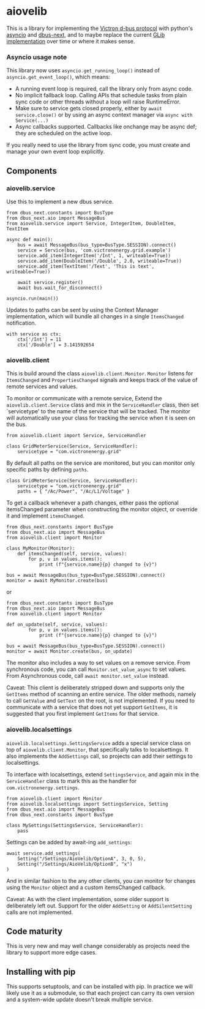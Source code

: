 # aiovelib

This is a library for implementing the [Victron d-bus protocol][1] with
python's [asyncio][2] and [dbus-next][3], and to maybe replace the current
[GLib implementation][4] over time or where it makes sense.

### Asyncio usage note

This library now uses `asyncio.get_running_loop()` instead of
`asyncio.get_event_loop()`, which means:

- A running event loop is required, call the library only from async code.
- No implicit fallback loop. Calling APIs that schedule tasks from plain sync
  code or other threads without a loop will raise RuntimeError.
- Make sure to service gets closed properly, either by `await service.close()`
  or by using an async context manager via `async with Service(...)`
- Async callbacks supported. Callbacks like onchange may be async def; they
  are scheduled on the active loop.

If you really need to use the library from sync code, you must create and
manage your own event loop explicitly.

## Components

### aiovelib.service

Use this to implement a new dbus service.

```
from dbus_next.constants import BusType
from dbus_next.aio import MessageBus
from aiovelib.service import Service, IntegerItem, DoubleItem, TextItem

async def main():
	bus = await MessageBus(bus_type=BusType.SESSION).connect()
	service = Service(bus, 'com.victronenergy.grid.example')
	service.add_item(IntegerItem('/Int', 1, writeable=True))
	service.add_item(DoubleItem('/Double', 2.0, writeable=True))
	service.add_item(TextItem('/Text', 'This is text', writeable=True))

	await service.register()
	await bus.wait_for_disconnect()

asyncio.run(main())

```

Updates to paths can be sent by using the Context Manager implementation,
which will bundle all changes in a single `ItemsChanged` notification.

```
with service as ctx:
	ctx['/Int'] = 11
	ctx['/Double'] = 3.141592654
```

### aiovelib.client

This is build around the class `aiovelib.client.Monitor`. `Monitor` listens
for `ItemsChanged` and `PropertiesChanged` signals and keeps track of the
value of remote services and values.

To monitor or communicate with a remote service, Extend the
`aiovelib.client.Service` class and mix in the `ServiceHandler` class, then set
`servicetype' to the name of the service that will be tracked. The monitor will
automatically use your class for tracking the service when it is seen on the
bus.

```
from aiovelib.client import Service, ServiceHandler

class GridMeterService(Service, ServiceHandler):
	servicetype = "com.victronenergy.grid"
```

By default all paths on the service are monitored, but you can monitor
only specific paths by defining `paths`.

```
class GridMeterService(Service, ServiceHandler):
	servicetype = "com.victronenergy.grid"
	paths = { "/Ac/Power", "/Ac/L1/Voltage" }
```

To get a callback whenever a path changes, either pass the optional
itemsChanged parameter when constructing the monitor object, or override it and
implement `itemsChanged`.

```
from dbus_next.constants import BusType
from dbus_next.aio import MessageBus
from aiovelib.client import Monitor

class MyMonitor(Monitor):
	def itemsChanged(self, service, values):
		for p, v in values.items():
			print (f"{service.name}{p} changed to {v}")

bus = await MessageBus(bus_type=BusType.SESSION).connect()
monitor = await MyMonitor.create(bus)
```

or

```
from dbus_next.constants import BusType
from dbus_next.aio import MessageBus
from aiovelib.client import Monitor

def on_update(self, service, values):
		for p, v in values.items():
			print (f"{service.name}{p} changed to {v}")

bus = await MessageBus(bus_type=BusType.SESSION).connect()
monitor = await Monitor.create(bus, on_update)

```

The monitor also includes a way to set values on a remove service. From
synchronous code, you can call `Monitor.set_value_async` to set values.
From Asynchronous code, call `await monitor.set_value` instead.

Caveat: This client is deliberately stripped down and supports only the
`GetItems` method of scanning an entire service. The older methods, namely
to call `GetValue` and `GetText` on the root, is not implemented. If you
need to communicate with a service that does not yet support `GetItems`, it
is suggested that you first implement `GetItems` for that service.

### aiovelib.localsettings

`aiovelib.localsettings.SettingsService` adds a special service class
on  top of `aiovelib.client.Monitor`, that specifically talks to localsettings.
It also implements the `AddSettings` call, so projects can add their settings
to localsettings.

To interface with localsettings, extend `SettingsService`, and again mix in
the `ServiceHandler` class to mark this as the handler for
`com.victronenergy.settings`.

```
from aiovelib.client import Monitor
from aiovelib.localsettings import SettingsService, Setting
from dbus_next.aio import MessageBus
from dbus_next.constants import BusType

class MySettings(SettingsService, ServiceHandler):
	pass
```

Settings can be added by await-ing `add_settings`:

```
await service.add_settings(
	Setting("/Settings/AioVelib/OptionA", 3, 0, 5),
	Setting("/Settings/AioVelib/OptionB", "x")
)
```

And in similar fashion to the any other clients, you can monitor for changes
using the `Monitor` object and a custom itemsChanged callback.

Caveat: As with the client implementation, some older support is deliberately
left out. Support for the older `AddSetting` or `AddSilentSetting` calls
are not implemented.

## Code maturity

This is very new and may well change considerably as projects need the library
to support more edge cases.

## Installing with pip

This supports setuptools, and can be installed with pip. In practice we will
likely use it as a submodule, so that each project can carry its own
version and a system-wide update doesn't break multiple service.

[1]: https://github.com/victronenergy/venus/wiki/dbus-api
[2]: https://docs.python.org/3/library/asyncio.html
[3]: https://github.com/altdesktop/python-dbus-next
[4]: https://github.com/victronenergy/velib_python/
